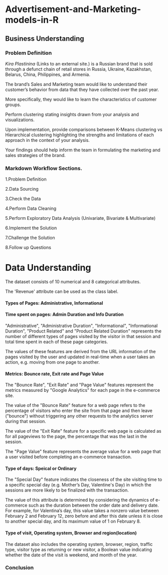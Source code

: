 # Advertisement-and-Marketing-models-in-R

## Business Understanding

### Problem Definition

*Kira Plastinina* (Links to an external site.) is a Russian brand that is sold through a defunct chain of retail stores in Russia, Ukraine, Kazakhstan, Belarus, China, Philippines, and Armenia. 

The brand’s Sales and Marketing team would like to understand their customer’s behavior from data that they have collected over the past year. 

More specifically, they would like to learn the characteristics of customer groups.

Perform clustering stating insights drawn from your analysis and visualizations.

Upon implementation, provide comparisons between K-Means clustering vs Hierarchical clustering highlighting the strengths and limitations of each approach in the context of your analysis.

Your findings should help inform the team in formulating the marketing and sales strategies of the brand. 

### Markdown Workflow Sections. 

1.Problem Definition

2.Data Sourcing

3.Check the Data

4.Perform Data Cleaning

5.Perform Exploratory Data Analysis  (Univariate, Bivariate & Multivariate)

6.Implement the Solution

7.Challenge the Solution

8.Follow up Questions


# Data Understanding

The dataset consists of 10 numerical and 8 categorical attributes.

The 'Revenue' attribute can be used as the class label.

#### Types of Pages: Administrative, Informational

#### Time spent on pages: Admin Duration and Info Duration

"Administrative", "Administrative Duration", "Informational", "Informational Duration", "Product Related" and "Product Related Duration" represents the number of different types of pages visited by the visitor in that session and total time spent in each of these page categories.

The values of these features are derived from the URL information of the pages visited by the user and updated in real-time when a user takes an action, e.g. moving from one page to another. 

#### Metrics: Bounce rate, Exit rate and Page Value

The "Bounce Rate", "Exit Rate" and "Page Value" features represent the metrics measured by "Google Analytics" for each page in the e-commerce site. 

The value of the "Bounce Rate" feature for a web page refers to the percentage of visitors who enter the site from that page and then leave ("bounce") without triggering any other requests to the analytics server during that session. 

The value of the "Exit Rate" feature for a specific web page is calculated as for all pageviews to the page, the percentage that was the last in the session.

The "Page Value" feature represents the average value for a web page that a user visited before completing an e-commerce transaction. 

#### Type of days: Speical or Ordinary

The "Special Day" feature indicates the closeness of the site visiting time to a specific special day (e.g. Mother’s Day, Valentine's Day) in which the sessions are more likely to be finalized with the transaction. 

The value of this attribute is determined by considering the dynamics of e-commerce such as the duration between the order date and delivery date. For example, for Valentina’s day, this value takes a nonzero value between February 2 and February 12, zero before and after this date unless it is close to another special day, and its maximum value of 1 on February 8. 

#### Type of visit, Operating system, Browser and region(location)
The dataset also includes the operating system, browser, region, traffic type, visitor type as returning or new visitor, a Boolean value indicating whether the date of the visit is weekend, and month of the year.

### Conclusion



